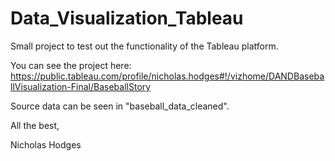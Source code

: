 # Data_Visualization_Tableau
Small project to test out the functionality of the Tableau platform.

You can see the project here: https://public.tableau.com/profile/nicholas.hodges#!/vizhome/DANDBaseballVisualization-Final/BaseballStory

Source data can be seen in "baseball_data_cleaned".


All the best,

Nicholas Hodges

